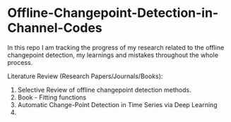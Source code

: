 # Offline-Changepoint-Detection-in-Channel-Codes
In this repo I am tracking the progress of my research related to the offline changepoint detection, my learnings and mistakes throughout the whole process. 


Literature Review (Research Papers/Journals/Books): 
1. Selective Review of offline changepoint detection methods.
2. Book - Fitting functions
3. Automatic Change-Point Detection in Time Series via Deep Learning
4. 
